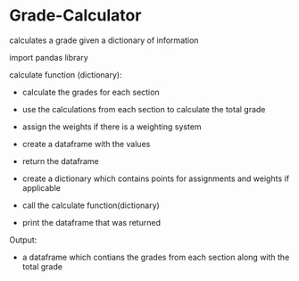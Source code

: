 # Grade-Calculator
calculates a grade given a dictionary of information


import pandas library

calculate function (dictionary):
  - calculate the grades for each section
  - use the calculations from each section to calculate the total grade
  - assign the weights if there is a weighting system
  - create a dataframe with the values
  - return the dataframe

- create a dictionary which contains points for assignments and weights if applicable
- call the calculate function(dictionary)
- print the dataframe that was returned

Output:
- a dataframe which contians the grades from each section along with the total grade
